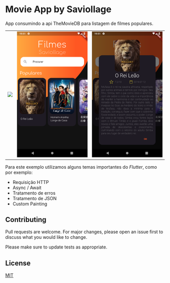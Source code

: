 # Movie App by Saviollage

App consumindo a api TheMovieDB para listagem de filmes populares.

<div style="text-align: center"><table><tr>
  <td style="text-align: center">
    <img src="screens/4.gif" width="400"/>
</td>
  <td style="text-align: center">
    <img src="screens/1.png" width="400"/>
</td>
  <td style="text-align: center">
    <img src="screens/2.png" width="400"/>
</td>
  
</tr></table></div>


Para este exemplo utilizamos alguns temas importantes do *Flutter*, como por exemplo: 
- Requisição HTTP 
- Async / Await
- Tratamento de erros
- Tratamento de JSON
- Custom Painting



## Contributing
Pull requests are welcome. For major changes, please open an issue first to discuss what you would like to change.

Please make sure to update tests as appropriate.

## License
[MIT](https://choosealicense.com/licenses/mit/)
